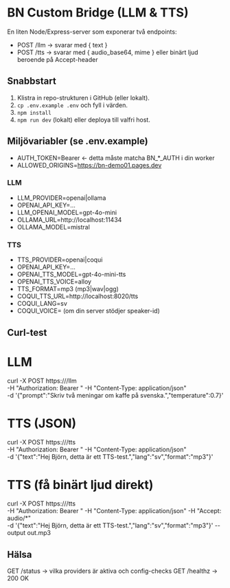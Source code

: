 # BN Custom Bridge (LLM & TTS)

En liten Node/Express-server som exponerar två endpoints:
- POST /llm  → svarar med { text }
- POST /tts  → svarar med { audio_base64, mime } eller binärt ljud beroende på Accept-header

## Snabbstart
1) Klistra in repo-strukturen i GitHub (eller lokalt).
2) `cp .env.example .env` och fyll i värden.
3) `npm install`
4) `npm run dev` (lokalt) eller deploya till valfri host.

## Miljövariabler (se .env.example)
- AUTH_TOKEN=Bearer <hemligt>  ← detta måste matcha BN_*_AUTH i din worker
- ALLOWED_ORIGINS=https://bn-demo01.pages.dev

### LLM
- LLM_PROVIDER=openai|ollama
- OPENAI_API_KEY=...
- LLM_OPENAI_MODEL=gpt-4o-mini
- OLLAMA_URL=http://localhost:11434
- OLLAMA_MODEL=mistral

### TTS
- TTS_PROVIDER=openai|coqui
- OPENAI_API_KEY=...
- OPENAI_TTS_MODEL=gpt-4o-mini-tts
- OPENAI_TTS_VOICE=alloy
- TTS_FORMAT=mp3  (mp3|wav|ogg)
- COQUI_TTS_URL=http://localhost:8020/tts
- COQUI_LANG=sv
- COQUI_VOICE=  (om din server stödjer speaker-id)

## Curl-test
# LLM
curl -X POST https://<din-host>/llm \
 -H "Authorization: Bearer <hemligt>" -H "Content-Type: application/json" \
 -d '{"prompt":"Skriv två meningar om kaffe på svenska.","temperature":0.7}'

# TTS (JSON)
curl -X POST https://<din-host>/tts \
 -H "Authorization: Bearer <hemligt>" -H "Content-Type: application/json" \
 -d '{"text":"Hej Björn, detta är ett TTS-test.","lang":"sv","format":"mp3"}'

# TTS (få binärt ljud direkt)
curl -X POST https://<din-host>/tts \
 -H "Authorization: Bearer <hemligt>" -H "Content-Type: application/json" -H "Accept: audio/*" \
 -d '{"text":"Hej Björn, detta är ett TTS-test.","lang":"sv","format":"mp3"}' --output out.mp3

## Hälsa
GET /status  → vilka providers är aktiva och config-checks
GET /healthz → 200 OK
